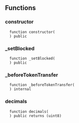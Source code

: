 



## Functions
### constructor
```solidity
  function constructor(
  ) public
```




### _setBlocked
```solidity
  function _setBlocked(
  ) public
```




### _beforeTokenTransfer
```solidity
  function _beforeTokenTransfer(
  ) internal
```




### decimals
```solidity
  function decimals(
  ) public returns (uint8)
```





